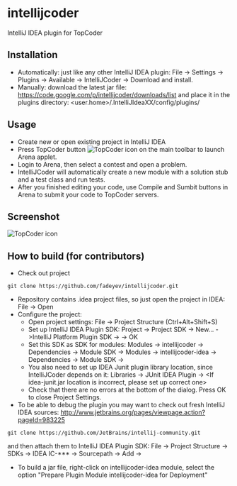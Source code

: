 intellijcoder
=============

IntelliJ IDEA plugin for TopCoder

Installation
-------------------------
* Automatically: just like any other IntelliJ IDEA plugin: File -> Settings -> Plugins -> Available -> IntelliJCoder -> Download and install.
* Manually: download the latest jar file: https://code.google.com/p/intellijcoder/downloads/list and place it in the plugins directory: <user.home>/.IntelliJIdeaXX/config/plugins/

Usage
-------------------------
* Create new or open existing project in IntelliJ IDEA
* Press TopCoder button ![TopCoder icon](https://raw.github.com/fadeyev/intellijcoder/master/intellijcoder-idea/src/intellijcoder/idea/topcoder-icon.gif) on the main toolbar to launch Arena applet.
* Login to Arena, then select a contest and open a problem.
* IntelliJCoder will automatically create a new module with a solution stub and a test class and run tests.
* After you finished editing your code, use Compile and Sumbit buttons in Arena to submit your code to TopCoder servers.

Screenshot
-------------------------
![TopCoder icon](http://intellijcoder.googlecode.com/files/screenshot.png)

How to build (for contributors)
-------------------------
* Check out project
```
git clone https://github.com/fadeyev/intellijcoder.git
```
* Repository contains .idea project files, so just open the project in IDEA:
File -> Open
* Configure the project:
    * Open project settings: File -> Project Structure (Ctrl+Alt+Shift+S)
    * Set up IntelliJ IDEA Plugin SDK:
    Project -> Project SDK -> New... ->IntelliJ Platform Plugin SDK -> <Pick your IDEA directory> -> OK
    * Set this SDK as SDK for modules:
    Modules -> intellijcoder -> Dependencies -> Module SDK -> <Pick your SDK here>
    Modules -> intellijcoder-idea -> Dependencies -> Module SDK -> <Pick your SDK here>
    * You also need to set up IDEA Junit plugin library location, since IntelliJCoder depends on it:
    Libraries -> JUnit IDEA Plugin -> <If idea-junit.jar location is incorrect, please set up correct one>
    * Check that there are no errors at the bottom of the dialog. Press OK to close Project Settings.
* To be able to debug the plugin you may want to check out fresh IntelliJ IDEA sources: http://www.jetbrains.org/pages/viewpage.action?pageId=983225
```
git clone https://github.com/JetBrains/intellij-community.git
```
and then attach them to IntelliJ IDEA Plugin SDK:
File -> Project Structure -> SDKs -> IDEA IC-*** -> Sourcepath -> Add -> <Point to the checked out folder>
* To build a jar file, right-click on intellijcoder-idea module, select the option "Prepare Plugin Module intellijcoder-idea for Deployment"
